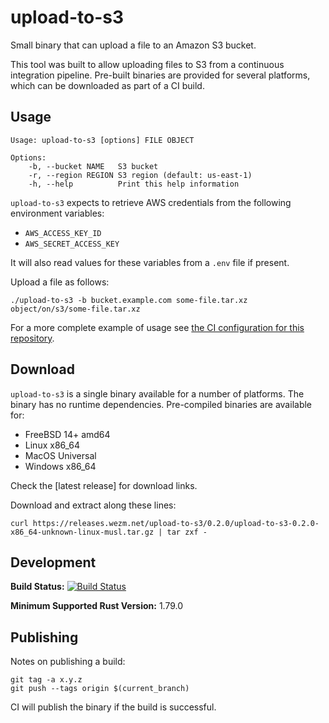 upload-to-s3
============

Small binary that can upload a file to an Amazon S3 bucket.

This tool was built to allow uploading files to S3 from a continuous
integration pipeline. Pre-built binaries are provided for several platforms,
which can be downloaded as part of a CI build.

Usage
-----

```
Usage: upload-to-s3 [options] FILE OBJECT

Options:
    -b, --bucket NAME   S3 bucket
    -r, --region REGION S3 region (default: us-east-1)
    -h, --help          Print this help information
```

`upload-to-s3` expects to retrieve AWS credentials from the following
environment variables:

* `AWS_ACCESS_KEY_ID`
* `AWS_SECRET_ACCESS_KEY`

It will also read values for these variables from a `.env` file if present.

Upload a file as follows:

    ./upload-to-s3 -b bucket.example.com some-file.tar.xz object/on/s3/some-file.tar.xz

For a more complete example of usage see [the CI configuration for this
repository][repo].

Download
--------

`upload-to-s3` is a single binary available for a number of platforms. The binary
has no runtime dependencies. Pre-compiled binaries are available for:

* FreeBSD 14+ amd64
* Linux x86\_64
* MacOS Universal
* Windows x86\_64

Check the [latest release] for download links.

Download and extract along these lines:

    curl https://releases.wezm.net/upload-to-s3/0.2.0/upload-to-s3-0.2.0-x86_64-unknown-linux-musl.tar.gz | tar zxf -

Development
-----------

**Build Status:** [![Build Status](https://api.cirrus-ci.com/github/wezm/upload-to-s3.svg)](https://cirrus-ci.com/github/wezm/upload-to-s3)

**Minimum Supported Rust Version:** 1.79.0

Publishing
----------

Notes on publishing a build:

    git tag -a x.y.z
    git push --tags origin $(current_branch)

CI will publish the binary if the build is successful.

[rustup]: https://www.rust-lang.org/tools/install
[repo]: https://github.com/wezm/upload-to-s3
